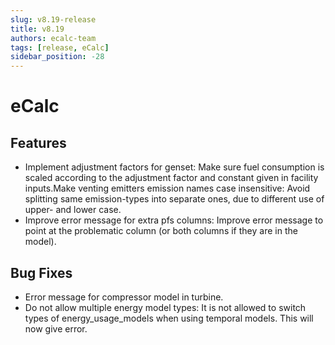 ```yaml
---
slug: v8.19-release
title: v8.19
authors: ecalc-team
tags: [release, eCalc]
sidebar_position: -28
---
```


# eCalc

## Features
- Implement adjustment factors for genset: Make sure fuel consumption is scaled according to the adjustment factor and constant given in facility inputs.Make venting emitters emission names case insensitive: Avoid splitting same emission-types into separate ones, due to different use of upper- and lower case.
- Improve error message for extra pfs columns: Improve error message to point at the problematic column (or both columns if they are in the model).

## Bug Fixes
- Error message for compressor model in turbine.
- Do not allow multiple energy model types: It is not allowed to switch types of energy_usage_models when using temporal models. This will now give error.

